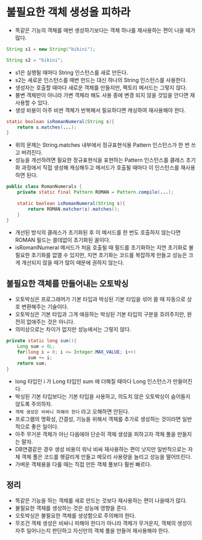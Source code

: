 # 불필요한 객체 생성을 피하라

- 똑같은 기능의 객체를 매번 생성하기보다는 객체 하나를 재사용하는 편이 나을 때가 많다.
```java
String s1 = new String("bikini");

String s2 = "bikini";
```

- s1은 실행될 때마다 String 인스턴스를 새로 만든다.
- s2는 새로운 인스턴스를 매번 만드는 대신 하나의 String 인스턴스를 사용한다.
- 생성자는 호출할 때마다 새로운 객체를 만들지만, 팩토리 메서드는 그렇지 않다.
- 불변 객체만이 아니라 가변 객체라 해도 사용 중에 변경 되지 않을 것임을 안다면 재사용할 수 있다.
- 생성 비용이 아주 비싼 객체가 반복해서 필요하다면 캐싱하여 재사용해야 한다.

```java
static boolean isRomanNumeral(String s){
    return s.matches(...);
}
```

- 위의 문제는 String.matches 내부에서 정규표현식용 Pattern 인스턴스가 한 번 쓰고 버려진다.
- 성능을 개선하려면 필요한 정규표현식을 표현하는 Pattern 인스턴스를 클래스 초기화 과정에서 직접 생성해 캐싱해두고
메서드가 호출될 때마다 이 인스턴스를 재사용하면 된다.

```java
public class RomanNumerals {
    private static final Pattern ROMAN = Pattern.compile(...);
    
    static boolean isRomanNumeral(String s){
        return ROMAN.matcher(s).matches();
    }
}
```

- 개선된 방식의 클래스가 초기화된 후 이 메서드를 한 번도 호출하지 않는다면 ROMAN 필드는 쓸데없이 초기화된 꼴이다.
- isRomanlNumeral 메서드가 처음 호출될 때 필드를 초기화하는 지연 초기화로 불필요한 초기화를 없앨 수 있지만,
지연 초기화는 코드를 복잡하게 만들고 성능은 크게 개선되지 않을 때가 많이 때문에 권하지 않는다.

## 불필요한 객체를 만들어내는 오토박싱

- 오토박싱은 프로그래머가 기본 타입과 박싱된 기본 타입을 섞어 쓸 때 자동으로 상호 변환해주는 기술이다.
- 오토박싱은 기본 타입과 그게 애응하는 박싱된 기본 타입의 구분을 흐려주지만, 완전히 없애주는 것은 아니다.
- 의미상으로는 차이가 없지만 성능에서는 그렇지 않다.
```java
private static long sum(){
    Long sum = 0L;
    for(long i = 0; i <= Integer.MAX_VALUE; i++)
        sum += i;
    return sum;
}
```
- long 타입인 i 가 Long 타입인 sum 에 더해질 때마다 Long 인스턴스가 만들어진다.
- 박싱된 기본 타입보다는 기본 타입을 사용하고, 의도치 않은 오토박싱이 숨어들지 않도록 주의하자.
- `객체 생성은 비싸니 피해야 한다` 라고 오해하면 안된다.
- 프로그램의 명확성, 간결성, 기능을 위해서 객체를 추가로 생성하는 것이라면 일반적으로 좋은 일이다.
- 아주 무거운 객체가 아닌 다음에야 단순히 객체 생성을 피하고자 객체 풀을 만들지는 말자.
- DB연결같은 경우 생성 비용이 워낙 비싸 재사용하는 편이 낫지만 일반적으로는 자체 객체 풀은 코드를 헷갈리게 만들고 메모리 사용량을 늘리고 성능을
떨어뜨린다.
- 가벼운 객체용을 다룰 때는 직접 만든 객체 풀보다 훨씬 빠르다.

## 정리

- 똑같은 기능을 하는 객체를 새로 만드는 것보다 재사용하는 편이 나을때가 많다.
- 불필요한 객체를 생성하는 것은 성능에 영향을 준다.
- 오토박싱은 불필요한 객체를 생성함으로 주의해야 한다.
- 무조건 객체 생성은 비싸니 피해야 한다가 아니라 객체가 무거운지, 객체의 생성이 자주 일어나는지 판단하고
자신만의 객체 풀을 만들어 재사용해야 한다.